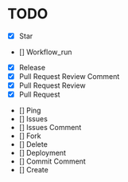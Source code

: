 # TODO
- [x] Star
- [] Workflow_run
- [X] Release
- [X] Pull Request Review Comment
- [X] Pull Request Review
- [X] Pull Request
- [] Ping
- [] Issues
- [] Issues Comment
- [] Fork
- [] Delete
- [] Deployment
- [] Commit Comment
- [] Create
